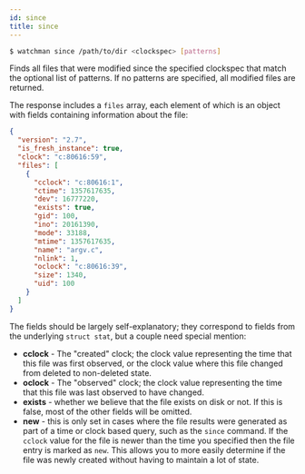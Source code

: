 ```yaml
---
id: since
title: since
---
```


```bash
$ watchman since /path/to/dir <clockspec> [patterns]
```

Finds all files that were modified since the specified clockspec that match
the optional list of patterns. If no patterns are specified, all modified
files are returned.

The response includes a `files` array, each element of which is an object with
fields containing information about the file:

```json
{
  "version": "2.7",
  "is_fresh_instance": true,
  "clock": "c:80616:59",
  "files": [
    {
      "cclock": "c:80616:1",
      "ctime": 1357617635,
      "dev": 16777220,
      "exists": true,
      "gid": 100,
      "ino": 20161390,
      "mode": 33188,
      "mtime": 1357617635,
      "name": "argv.c",
      "nlink": 1,
      "oclock": "c:80616:39",
      "size": 1340,
      "uid": 100
    }
  ]
}
```

The fields should be largely self-explanatory; they correspond to fields from
the underlying `struct stat`, but a couple need special mention:

- **cclock** - The "created" clock; the clock value representing the time that
  this file was first observed, or the clock value where this file changed
  from deleted to non-deleted state.
- **oclock** - The "observed" clock; the clock value representing the time
  that this file was last observed to have changed.
- **exists** - whether we believe that the file exists on disk or not. If this
  is false, most of the other fields will be omitted.
- **new** - this is only set in cases where the file results were generated as
  part of a time or clock based query, such as the `since` command. If the
  `cclock` value for the file is newer than the time you specified then the
  file entry is marked as `new`. This allows you to more easily determine if
  the file was newly created without having to maintain a lot of state.
